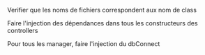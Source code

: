 Verifier que les noms de fichiers correspondent aux nom de class

Faire l'injection des dépendances dans tous les constructeurs des controllers 

Pour tous les manager, faire l'injection du dbConnect